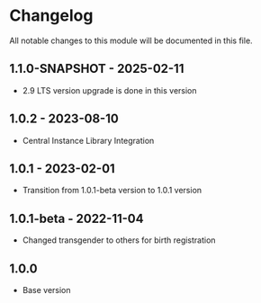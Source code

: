 
# Changelog
All notable changes to this module will be documented in this file.

## 1.1.0-SNAPSHOT - 2025-02-11
- 2.9 LTS version upgrade is done in this version

## 1.0.2 - 2023-08-10

- Central Instance Library Integration

## 1.0.1 - 2023-02-01

- Transition from 1.0.1-beta version to 1.0.1 version

## 1.0.1-beta - 2022-11-04

- Changed transgender to others for birth registration

## 1.0.0

- Base version
